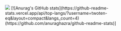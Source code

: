 <!--### Hi there 👋-->

<!--
**twoten-eq/twoten-eq** is a ✨ _special_ ✨ repository because its `README.md` (this file) appears on your GitHub profile.

Here are some ideas to get you started:

- 🔭 I’m currently working on ...
- 🌱 I’m currently learning ...
- 👯 I’m looking to collaborate on ...
- 🤔 I’m looking for help with ...
- 💬 Ask me about ...
- 📫 How to reach me: ...
- 😄 Pronouns: ...
- ⚡ Fun fact: ...
-->


<img src="https://github-readme-stats.vercel.app/api?username=twoten-eq&show_icons=true)(https://github.com/anuraghazra/github-readme-stats" />
[![Anurag's GitHub stats](https://github-readme-stats.vercel.app/api/top-langs/?username=twoten-eq&layout=compact&langs_count=4)(https://github.com/anuraghazra/github-readme-stats)]
